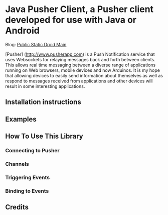 # Java Pusher Client, a Pusher client developed for use with Java or Android
Blog: [Public Static Droid Main](http://publicstaticdroidmain.com/)

[Pusher] (http://www.pusherapp.com) is a Push Notification service that uses Websockets for relaying messages back and forth between clients.  This allows real time messaging between a diverse range of applications running on Web browsers, mobile devices and now Arduinos.  It is my hope that allowing devices to easily send information about themselves as well as respond to messages received from applications and other devices will result in some interesting applications.

## Installation instructions

## Examples

## How To Use This Library

### Connecting to Pusher

### Channels

### Triggering Events

### Binding to Events

## Credits